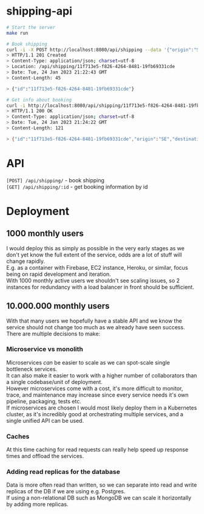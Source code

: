 # shipping-api
```bash
# Start the server
make run

# Book shipping
curl -i -X POST http://localhost:8080/api/shipping --data '{"origin":"SE","destination":"SE","weight":400}'
> HTTP/1.1 201 Created
> Content-Type: application/json; charset=utf-8
> Location: /api/shipping/11f713e5-f826-4264-8481-19fb69331cde
> Date: Tue, 24 Jan 2023 21:22:43 GMT
> Content-Length: 45

> {"id":"11f713e5-f826-4264-8481-19fb69331cde"}

# Get info about booking
curl -i http://localhost:8080/api/shipping/11f713e5-f826-4264-8481-19fb69331cde
> HTTP/1.1 200 OK
> Content-Type: application/json; charset=utf-8
> Date: Tue, 24 Jan 2023 21:24:22 GMT
> Content-Length: 121

> {"id":"11f713e5-f826-4264-8481-19fb69331cde","origin":"SE","destination":"SE","weight":400,"price":2000,"currency":"SEK"}
```

# API
`[POST] /api/shipping/` - book shipping  
`[GET] /api/shipping/:id` - get booking information by id

# Deployment
## 1000 monthly users
I would deploy this as simply as possible in the very early stages as we don't yet know the full extent of the service, odds are a lot of stuff will change rapidly.  
E.g. as a container with Firebase, EC2 instance, Heroku, or similar, focus being on rapid development and iteration.  
With 1000 monthly active users we shouldn't see scaling issues, so 2 instances for redundancy with a load balancer in front should be sufficient.  

## 10.000.000 monthly users
With that many users we hopefully have a stable API and we know the service should not change too much as we already have seen success.  
There are multiple decisions to make:

### Microservice vs monolith
Microservices _can_ be easier to scale as we can spot-scale single bottleneck services.  
It can also make it easier to work with a higher number of collaborators than a single codebase/unit of deployment.  
However microservices come with a cost, it's more difficult to monitor, trace, and maintenance may increase since every service needs it's own pipeline, packaging, tests etc.  
If microservices are chosen I would most likely deploy them in a Kubernetes cluster, as it's incredibly good at orchestrating multiple services, and a single unified API can be used.  

### Caches
At this time caching for read requests can really help speed up response times and offload the services.  

### Adding read replicas for the database
Data is more often read than written, so we can separate into read and write replicas of the DB if we are using e.g. Postgres.  
If using a non-relational DB such as MongoDB we can scale it horizontally by adding more replicas.  
